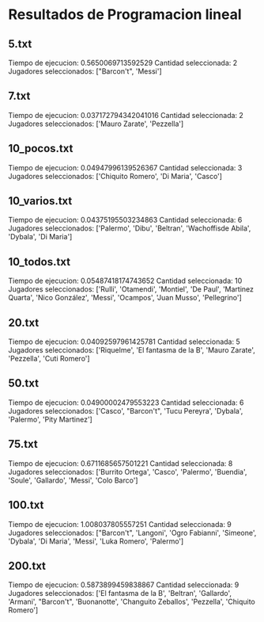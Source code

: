# Resultados de Programacion lineal

## 5.txt

Tiempo de ejecucion: 0.5650069713592529
Cantidad seleccionada: 2
Jugadores seleccionados: ["Barcon't", 'Messi']

## 7.txt

Tiempo de ejecucion: 0.037172794342041016
Cantidad seleccionada: 2
Jugadores seleccionados: ['Mauro Zarate', 'Pezzella']

## 10_pocos.txt

Tiempo de ejecucion: 0.04947996139526367
Cantidad seleccionada: 3
Jugadores seleccionados: ['Chiquito Romero', 'Di Maria', 'Casco']

## 10_varios.txt

Tiempo de ejecucion: 0.04375195503234863
Cantidad seleccionada: 6
Jugadores seleccionados: ['Palermo', 'Dibu', 'Beltran', 'Wachoffisde Abila', 'Dybala', 'Di Maria']

## 10_todos.txt

Tiempo de ejecucion: 0.05487418174743652
Cantidad seleccionada: 10
Jugadores seleccionados: ['Rulli', 'Otamendi', 'Montiel', 'De Paul', 'Martinez Quarta', 'Nico González', 'Messi', 'Ocampos', 'Juan Musso', 'Pellegrino']

## 20.txt

Tiempo de ejecucion: 0.04092597961425781
Cantidad seleccionada: 5
Jugadores seleccionados: ['Riquelme', 'El fantasma de la B', 'Mauro Zarate', 'Pezzella', 'Cuti Romero']

## 50.txt

Tiempo de ejecucion: 0.04900002479553223
Cantidad seleccionada: 6
Jugadores seleccionados: ['Casco', "Barcon't", 'Tucu Pereyra', 'Dybala', 'Palermo', 'Pity Martinez']

## 75.txt

Tiempo de ejecucion: 0.6711685657501221
Cantidad seleccionada: 8
Jugadores seleccionados: ['Burrito Ortega', 'Casco', 'Palermo', 'Buendia', 'Soule', 'Gallardo', 'Messi', 'Colo Barco']

## 100.txt

Tiempo de ejecucion: 1.008037805557251
Cantidad seleccionada: 9
Jugadores seleccionados: ["Barcon't", 'Langoni', 'Ogro Fabianni', 'Simeone', 'Dybala', 'Di Maria', 'Messi', 'Luka Romero', 'Palermo']

## 200.txt

Tiempo de ejecucion: 0.5873899459838867
Cantidad seleccionada: 9
Jugadores seleccionados: ['El fantasma de la B', 'Beltran', 'Gallardo', 'Armani', "Barcon't", 'Buonanotte', 'Changuito Zeballos', 'Pezzella', 'Chiquito Romero']
